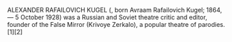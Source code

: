 ALEXANDER RAFAILOVICH KUGEL (, born Avraam Rafailovich Kugel; 1864, — 5 October 1928) was a Russian and Soviet theatre critic and editor, founder of the False Mirror (Krivoye Zerkalo), a popular theatre of parodies.[1][2]
